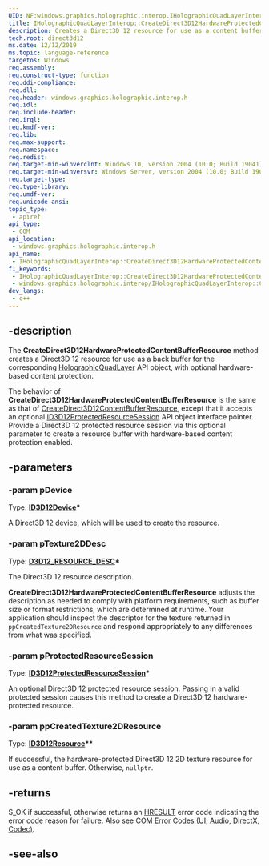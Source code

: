 ```yaml
---
UID: NF:windows.graphics.holographic.interop.IHolographicQuadLayerInterop.CreateDirect3D12HardwareProtectedContentBufferResource
title: IHolographicQuadLayerInterop::CreateDirect3D12HardwareProtectedContentBufferResource
description: Creates a Direct3D 12 resource for use as a content buffer for the camera, with optional hardware protection.
tech.root: direct3d12
ms.date: 12/12/2019
ms.topic: language-reference
targetos: Windows
req.assembly: 
req.construct-type: function
req.ddi-compliance: 
req.dll: 
req.header: windows.graphics.holographic.interop.h
req.idl: 
req.include-header: 
req.irql: 
req.kmdf-ver: 
req.lib: 
req.max-support: 
req.namespace: 
req.redist: 
req.target-min-winverclnt: Windows 10, version 2004 (10.0; Build 19041)
req.target-min-winversvr: Windows Server, version 2004 (10.0; Build 19041)
req.target-type: 
req.type-library: 
req.umdf-ver: 
req.unicode-ansi: 
topic_type:
 - apiref
api_type:
 - COM
api_location:
 - windows.graphics.holographic.interop.h
api_name:
 - IHolographicQuadLayerInterop::CreateDirect3D12HardwareProtectedContentBufferResource
f1_keywords:
 - IHolographicQuadLayerInterop::CreateDirect3D12HardwareProtectedContentBufferResource
 - windows.graphics.holographic.interop/IHolographicQuadLayerInterop::CreateDirect3D12HardwareProtectedContentBufferResource
dev_langs:
 - c++
---
```


## -description

The **CreateDirect3D12HardwareProtectedContentBufferResource** method creates a Direct3D 12 resource for use as a back buffer for the corresponding [HolographicQuadLayer](/uwp/api/windows.graphics.holographic.holographicquadlayer) API object, with optional hardware-based content protection.

The behavior of **CreateDirect3D12HardwareProtectedContentBufferResource** is the same as that of [CreateDirect3D12ContentBufferResource](./nf-windows-graphics-holographic-interop-iholographicquadlayerinterop-createdirect3d12contentbufferresource.md), except that it accepts an optional [ID3D12ProtectedResourceSession](../d3d12/nn-d3d12-id3d12protectedresourcesession.md) API object interface pointer. Provide a Direct3D 12 protected resource session via this optional parameter to create a resource buffer with hardware-based content protection enabled.

## -parameters

### -param pDevice

Type: **[ID3D12Device](../d3d12/nn-d3d12-id3d12device.md)\***

A Direct3D 12 device, which will be used to create the resource.

### -param pTexture2DDesc

Type: **[D3D12_RESOURCE_DESC](../d3d12/ns-d3d12-d3d12_resource_desc.md)\***

The Direct3D 12 resource description.

**CreateDirect3D12HardwareProtectedContentBufferResource** adjusts the description as needed to comply with platform requirements, such as buffer size or format restrictions, which are determined at runtime. Your application should inspect the descriptor for the texture returned in `ppCreatedTexture2DResource` and respond appropriately to any differences from what was specified.

### -param pProtectedResourceSession

Type: **[ID3D12ProtectedResourceSession](../d3d12/nn-d3d12-id3d12protectedresourcesession.md)\***

An optional Direct3D 12 protected resource session. Passing in a valid protected session causes this method to create a Direct3D 12 hardware-protected resource.

### -param ppCreatedTexture2DResource

Type: **[ID3D12Resource](../d3d12/nn-d3d12-id3d12resource.md)\*\***

If successful, the hardware-protected Direct3D 12 2D texture resource for use as a content buffer. Otherwise, `nullptr`.

## -returns

S_OK if successful, otherwise returns an [HRESULT](/windows/win32/com/structure-of-com-error-codes) error code indicating the 
error code reason for failure. Also see [COM Error Codes (UI, Audio, DirectX, Codec)](/windows/win32/com/com-error-codes-10).

## -see-also